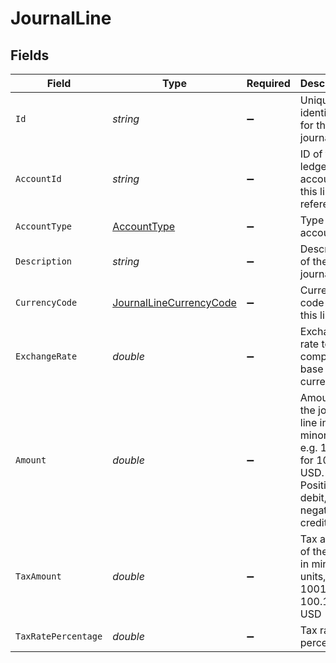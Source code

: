# JournalLine


## Fields

| Field                                                                                                         | Type                                                                                                          | Required                                                                                                      | Description                                                                                                   | Example                                                                                                       |
| ------------------------------------------------------------------------------------------------------------- | ------------------------------------------------------------------------------------------------------------- | ------------------------------------------------------------------------------------------------------------- | ------------------------------------------------------------------------------------------------------------- | ------------------------------------------------------------------------------------------------------------- |
| `Id`                                                                                                          | *string*                                                                                                      | :heavy_minus_sign:                                                                                            | Unique identifier for the journal line                                                                        | line_123456789                                                                                                |
| `AccountId`                                                                                                   | *string*                                                                                                      | :heavy_minus_sign:                                                                                            | ID of the ledger account this line references                                                                 | acc_123456789                                                                                                 |
| `AccountType`                                                                                                 | [AccountType](../../Models/Components/AccountType.md)                                                         | :heavy_minus_sign:                                                                                            | Type of the account                                                                                           |                                                                                                               |
| `Description`                                                                                                 | *string*                                                                                                      | :heavy_minus_sign:                                                                                            | Description of the journal line                                                                               | Payment for office supplies                                                                                   |
| `CurrencyCode`                                                                                                | [JournalLineCurrencyCode](../../Models/Components/JournalLineCurrencyCode.md)                                 | :heavy_minus_sign:                                                                                            | Currency code for this line                                                                                   |                                                                                                               |
| `ExchangeRate`                                                                                                | *double*                                                                                                      | :heavy_minus_sign:                                                                                            | Exchange rate to company base currency                                                                        | 1                                                                                                             |
| `Amount`                                                                                                      | *double*                                                                                                      | :heavy_minus_sign:                                                                                            | Amount of the journal line in minor units, e.g. 10010 for 100.10 USD. Positive for debit, negative for credit | 10010                                                                                                         |
| `TaxAmount`                                                                                                   | *double*                                                                                                      | :heavy_minus_sign:                                                                                            | Tax amount of the line in minor units, e.g. 10010 for 100.10 USD                                              | 2002                                                                                                          |
| `TaxRatePercentage`                                                                                           | *double*                                                                                                      | :heavy_minus_sign:                                                                                            | Tax rate percentage                                                                                           | 15                                                                                                            |